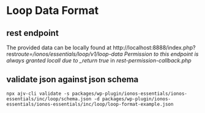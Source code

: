# Loop Data Format

## rest endpoint

The provided data can be locally found at
http://localhost:8888/index.php?rest*route=/ionos/essentials/loop/v1/loop-data
Permission to this endpoint is always granted locall due to \_return true* in _rest-permission-callback.php_

## validate json against json schema

`npx ajv-cli validate -s packages/wp-plugin/ionos-essentials/ionos-essentials/inc/loop/schema.json -d packages/wp-plugin/ionos-essentials/ionos-essentials/inc/loop/loop-format-example.json`